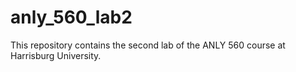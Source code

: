 # anly_560_lab2
This repository contains the second lab of the ANLY 560 course at Harrisburg University.
